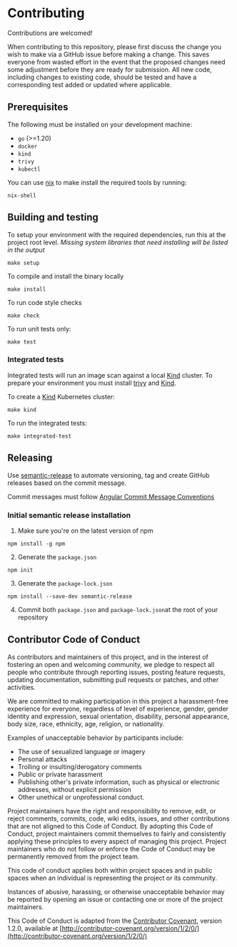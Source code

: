 # Contributing

Contributions are welcomed!

When contributing to this repository, please first discuss the change you wish to make via a GitHub
issue before making a change.  This saves everyone from wasted effort in the event that the proposed
changes need some adjustment before they are ready for submission.
All new code, including changes to existing code, should be tested and have a corresponding test added or updated where applicable.

## Prerequisites

The following must be installed on your development machine:

- `go` (>=1.20)
- `docker`
- `kind`
- `trivy`
- `kubectl`

You can use [nix](https://nixos.org/download.html) to make install the required tools by running:
```
nix-shell
```

## Building and testing

To setup your environment with the required dependencies, run this at the project root level.
_Missing system libraries that need installing will be listed in the output_
```
make setup
```

To compile and install the binary locally
```
make install
```

To run code style checks
```
make check
```

To run unit tests only:
```
make test
```

### Integrated tests

Integrated tests will run an image scan against a local [Kind](https://kind.sigs.k8s.io/) cluster.
To prepare your environment you must install [trivy](https://github.com/aquasecurity/trivy) and [Kind](https://kind.sigs.k8s.io/).

To create a [Kind](https://kind.sigs.k8s.io/) Kubernetes cluster:
```
make kind
```

To run the integrated tests:
```
make integrated-test
```

## Releasing

Use [semantic-release](https://github.com/semantic-release/github) to automate versioning, tag and 
create GitHub releases based on the commit message.

Commit messages must follow [Angular Commit Message Conventions](https://github.com/angular/angular/blob/main/CONTRIBUTING.md#-commit-message-format)

### Initial semantic release installation

1. Make sure you're on the latest version of npm
```
npm install -g npm
```

2. Generate the `package.json`
```
npm init
```

3. Generate the `package-lock.json`
```
npm install --save-dev semantic-release
```

4. Commit both `package.json` and `package-lock.json`at the root of your repository


## Contributor Code of Conduct

As contributors and maintainers of this project, and in the interest of fostering an open and
welcoming community, we pledge to respect all people who contribute through reporting issues,
posting feature requests, updating documentation, submitting pull requests or patches, and other
activities.

We are committed to making participation in this project a harassment-free experience for everyone,
regardless of level of experience, gender, gender identity and expression, sexual orientation,
disability, personal appearance, body size, race, ethnicity, age, religion, or nationality.

Examples of unacceptable behavior by participants include:

* The use of sexualized language or imagery
* Personal attacks
* Trolling or insulting/derogatory comments
* Public or private harassment
* Publishing other's private information, such as physical or electronic addresses, without explicit
  permission
* Other unethical or unprofessional conduct.

Project maintainers have the right and responsibility to remove, edit, or reject comments, commits,
code, wiki edits, issues, and other contributions that are not aligned to this Code of Conduct. By
adopting this Code of Conduct, project maintainers commit themselves to fairly and consistently
applying these principles to every aspect of managing this project. Project maintainers who do not
follow or enforce the Code of Conduct may be permanently removed from the project team.

This code of conduct applies both within project spaces and in public spaces when an individual is
representing the project or its community.

Instances of abusive, harassing, or otherwise unacceptable behavior may be reported by opening an
issue or contacting one or more of the project maintainers.

This Code of Conduct is adapted from the [Contributor Covenant](http://contributor-covenant.org),
version 1.2.0, available at
[http://contributor-covenant.org/version/1/2/0/](http://contributor-covenant.org/version/1/2/0/)
